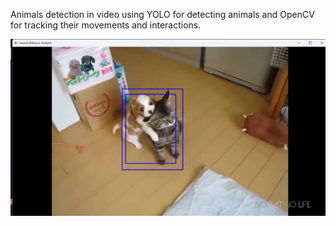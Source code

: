 Animals detection in video using YOLO for detecting animals and OpenCV for tracking their movements and interactions.

![Demo](demo.png)